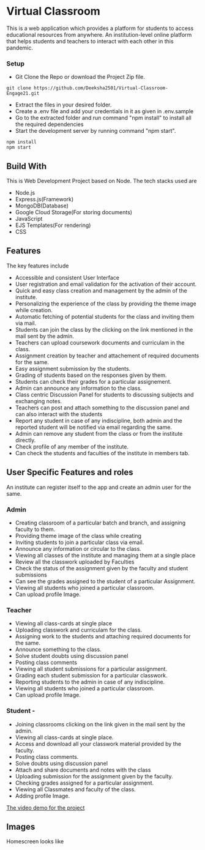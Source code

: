 # Virtual Classroom
This is a web application which provides a platform for students to access educational resources from anywhere. 
An institution-level online platform that helps students and teachers to interact with each other in this pandemic.

### Setup

* Git Clone the Repo or download the Project Zip file.

```
git clone https://github.com/Deeksha2501/Virtual-Classroom-Engage21.git
```


* Extract the files in your desired folder.
* Create a .env file and add your credentials in it as given in .env.sample
* Go to the extracted folder and run command "npm install" to install all the required dependencies
* Start the development server by running command "npm start".

```
npm install
npm start
```


## Build With

This is Web Development Project based on Node. The tech stacks used are 
   * Node.js
   * Express.js(Framework)
   * MongoDB(Database)
   * Google Cloud Storage(For storing documents)
   * JavaScript
   * EJS Templates(For rendering)
   * CSS


## Features
The key features include

* Accessible and consistent User Interface
* User registration and email validation for the activation of their account.
* Quick and easy class creation and management by the admin of the institute.
* Personalizing the experience of the class by providing the theme image while creation.
* Automatic fetching of potential students for the class and inviting them via mail.
* Students can join the class by the clicking on the link mentioned in the mail sent by the admin.
* Teachers can upload coursework documents and curriculam in the class.
* Assignment creation by teacher and attachement of required documents for the same. 
* Easy assignment submission by the students.
* Grading of students based on the responses given by them.
* Students can check their grades for a particular assignement.
* Admin can announce any information to the class.
* Class centric Discussion Panel for students to discussing subjects and exchanging notes.
* Teachers can post and attach something to the discussion panel and can also interact with the students
* Report any student in case of any indiscipline, both admin and the reported student will be notified via email regarding the same.
* Admin can remove any student from the class or from the institute directly.
* Check profile of any member of the institute.
* Can check the students and faculties of the institute in members tab.

## User Specific Features and roles
An institute can register itself to the app and create an admin user for the same.

### Admin

* Creating classroom of a particular batch and branch, and assigning faculty to them.
* Providing theme image of the class while creating
* Inviting students to join a particular class via email.
* Announce any information or circular to the class.
* Viewing all classes of the institute and managing them at a single place
* Review all the classwork uploaded by Faculties 
* Check the status of the assignment given by the faculty and student submissions
* Can see the grades assigned to the student of a particular Assignment.
* Viewing all students who joined a particular classroom.
* Can upload profile Image.

### Teacher

* Viewing all class-cards at single place
* Uploading classwork and curriculam for the class.
* Assigning work to the students and attaching required documents for the same.
* Announce something to the class.
* Solve student doubts using discussion panel
* Posting class comments
* Viewing all student submissions for a particular assignment.
* Grading each student submission for a particular classwork.
* Reporting students to the admin in case of any indiscipline.
* Viewing all students who joined a particular classroom.
* Can upload profile Image.

### Student - 
* Joining classrooms clicking on the link given in the mail sent by the admin.
* Viewing all class-cards at single place.
* Access and download all your classwork material provided by the faculty.
* Posting class comments.
* Solve doubts using discussion panel
* Attach and share documents and notes with the class
* Uploading submission for the assignment given by the faculty.
* Checking grades assigned for a particular assignment.
* Viewing all Classmates and faculty of the class.
* Adding profile Image.


  
[The video demo for the project](https://www.youtube.com/watch?v=-WnWxI7arfI)


## Images

Homescreen looks like 
